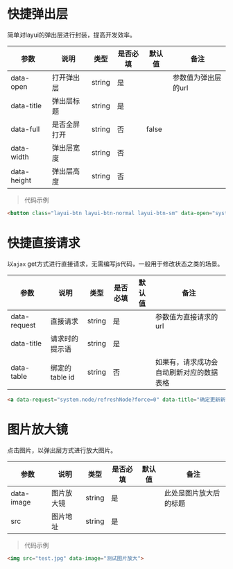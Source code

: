 # 快捷弹出层

简单对layui的弹出层进行封装，提高开发效率。

| 参数 | 说明 | 类型 | 是否必填| 默认值 | 备注|
| --- | --- | --- |--- | --- | --- |
| data-open | 打开弹出层 | string| 是 | | 参数值为弹出层的url  |
| data-title | 弹出层标题 | string| 是 | |   |
| data-full | 是否全屏打开 | string| 否 | false |   |
| data-width | 弹出层宽度 | string| 否 | |   |
| data-height | 弹出层高度 | string| 否 |  |   |

> 代码示例

```html
<button class="layui-btn layui-btn-normal layui-btn-sm" data-open="system.menu/add" data-title="添加" data-full="true"><i class="fa fa-plus"></i> 添加</button>
```

# 快捷直接请求

以`ajax` get方式进行直接请求，无需编写js代码，一般用于修改状态之类的场景。

| 参数 | 说明 | 类型 | 是否必填| 默认值 | 备注|
| --- | --- | --- |--- | --- | --- |
| data-request | 直接请求 | string| 是 | | 参数值为直接请求的url  |
| data-title | 请求时的提示语 | string| 是 | |   |
| data-table | 绑定的table id | string| 否 | | 如果有，请求成功会自动刷新对应的数据表格  |

```html
<a data-request="system.node/refreshNode?force=0" data-title="确定更新新节点？" data-table="currentTableRenderId">更新节点</a>
```

# 图片放大镜

点击图片，以弹出层方式进行放大图片。

| 参数 | 说明 | 类型 | 是否必填| 默认值 | 备注|
| --- | --- | --- |--- | --- | --- |
| data-image | 图片放大镜 | string| 是 | | 此处是图片放大后的标题  |
| src | 图片地址 | string| 是 | |   |

> 代码示例

```html
<img src="test.jpg" data-image="测试图片放大">
```
